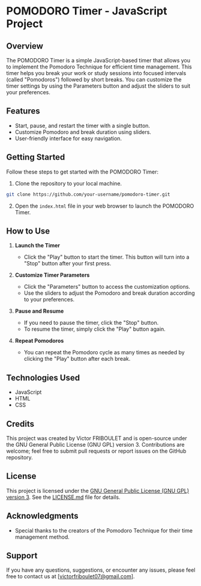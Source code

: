 # POMODORO Timer - JavaScript Project

## Overview

The POMODORO Timer is a simple JavaScript-based timer that allows you to implement the Pomodoro Technique for efficient time management. This timer helps you break your work or study sessions into focused intervals (called "Pomodoros") followed by short breaks. You can customize the timer settings by using the Parameters button and adjust the sliders to suit your preferences.

## Features

- Start, pause, and restart the timer with a single button.
- Customize Pomodoro and break duration using sliders.
- User-friendly interface for easy navigation.

## Getting Started

Follow these steps to get started with the POMODORO Timer:

1. Clone the repository to your local machine.

```bash
git clone https://github.com/your-username/pomodoro-timer.git
```

2. Open the `index.html` file in your web browser to launch the POMODORO Timer.

## How to Use

1. **Launch the Timer**
   - Click the "Play" button to start the timer. This button will turn into a "Stop" button after your first press.

2. **Customize Timer Parameters**
   - Click the "Parameters" button to access the customization options.
   - Use the sliders to adjust the Pomodoro and break duration according to your preferences.

3. **Pause and Resume**
   - If you need to pause the timer, click the "Stop" button.
   - To resume the timer, simply click the "Play" button again.

4. **Repeat Pomodoros**
   - You can repeat the Pomodoro cycle as many times as needed by clicking the "Play" button after each break.

## Technologies Used

- JavaScript
- HTML
- CSS

## Credits

This project was created by Victor FRIBOULET and is open-source under the GNU General Public License (GNU GPL) version 3. Contributions are welcome; feel free to submit pull requests or report issues on the GitHub repository.

## License

This project is licensed under the [GNU General Public License (GNU GPL) version 3](LICENSE.md). See the [LICENSE.md](LICENSE.md) file for details.

## Acknowledgments

- Special thanks to the creators of the Pomodoro Technique for their time management method.

## Support

If you have any questions, suggestions, or encounter any issues, please feel free to contact us at [victorfriboulet07@gmail.com].



